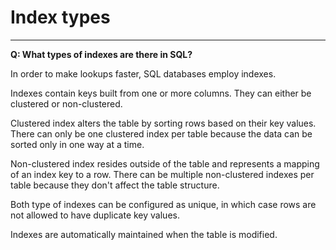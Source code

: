 # Index types

___

**Q: What types of indexes are there in SQL?**

In order to make lookups faster, SQL databases employ indexes.

Indexes contain keys built from one or more columns. They can either be clustered or non-clustered.

Clustered index alters the table by sorting rows based on their key values. There can only be one clustered index per table because the data can be sorted only in one way at a time.

Non-clustered index resides outside of the table and represents a mapping of an index key to a row. There can be multiple non-clustered indexes per table because they don't affect the table structure.

Both type of indexes can be configured as unique, in which case rows are not allowed to have duplicate key values.

Indexes are automatically maintained when the table is modified.

